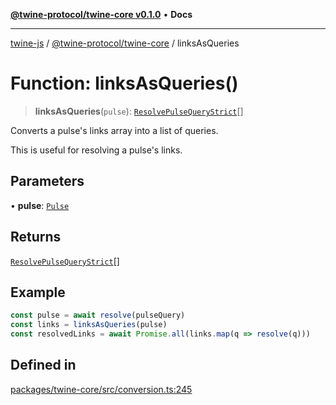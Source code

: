 [**@twine-protocol/twine-core v0.1.0**](../README.md) • **Docs**

***

[twine-js](../../../README.md) / [@twine-protocol/twine-core](../README.md) / linksAsQueries

# Function: linksAsQueries()

> **linksAsQueries**(`pulse`): [`ResolvePulseQueryStrict`](../type-aliases/ResolvePulseQueryStrict.md)[]

Converts a pulse's links array into a list of queries.

This is useful for resolving a pulse's links.

## Parameters

• **pulse**: [`Pulse`](../type-aliases/Pulse.md)

## Returns

[`ResolvePulseQueryStrict`](../type-aliases/ResolvePulseQueryStrict.md)[]

## Example

```js
const pulse = await resolve(pulseQuery)
const links = linksAsQueries(pulse)
const resolvedLinks = await Promise.all(links.map(q => resolve(q)))
```

## Defined in

[packages/twine-core/src/conversion.ts:245](https://github.com/twine-protocol/twine-js/blob/bc5370ff2573a6e5e5c7a912acc672967ce4c5db/packages/twine-core/src/conversion.ts#L245)
